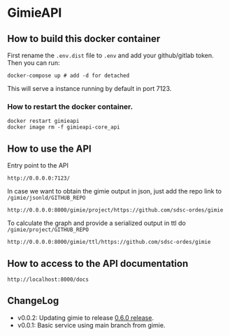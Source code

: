 # GimieAPI

## How to build this docker container

First rename the `.env.dist` file to `.env` and add your github/gitlab token. Then you can run:

```
docker-compose up # add -d for detached
```

This will serve a instance running by default in port 7123. 

### How to restart the docker container.

```
docker restart gimieapi
docker image rm -f gimieapi-core_api
```

## How to use the API

Entry point to the API
```
http://0.0.0.0:7123/
```

In case we want to obtain the gimie output in json, just add the repo link to `/gimie/jsonld/GITHUB_REPO`

```
http://0.0.0.0:8000/gimie/project/https://github.com/sdsc-ordes/gimie
```

To calculate the graph and provide a serialized output in ttl do `/gimie/project/GITHUB_REPO`

```
http://0.0.0.0:8000/gimie/ttl/https://github.com/sdsc-ordes/gimie
```

## How to access to the API documentation 

```
http://localhost:8000/docs
```

## ChangeLog

- v0.0.2: Updating gimie to release  [0.6.0 release](https://github.com/SDSC-ORD/gimie/releases/tag/0.6.0).
- v0.0.1: Basic service using main branch from gimie. 
